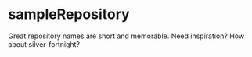 # sampleRepository
Great repository names are short and memorable. Need inspiration? How about silver-fortnight?
